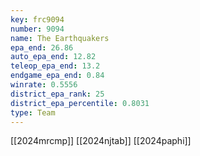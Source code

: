 ```yaml
---
key: frc9094
number: 9094
name: The Earthquakers
epa_end: 26.86
auto_epa_end: 12.82
teleop_epa_end: 13.2
endgame_epa_end: 0.84
winrate: 0.5556
district_epa_rank: 25
district_epa_percentile: 0.8031
type: Team
---
```

[[2024mrcmp]]
[[2024njtab]]
[[2024paphi]]

